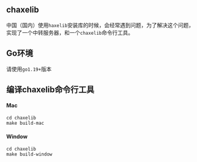 ## chaxelib
中国（国内）使用`haxelib`安装库的时候，会经常遇到问题，为了解决这个问题，实现了一个中转服务器，和一个`chaxelib`命令行工具。

## Go环境
请使用`go1.19+`版本

## 编译chaxelib命令行工具
#### Mac
```shell
cd chaxelib
make build-mac
```
#### Window
```shell
cd chaxelib
make build-window
```